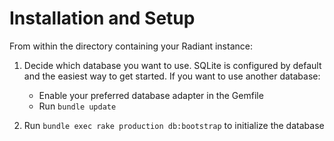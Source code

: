 # Installation and Setup

From within the directory containing your Radiant instance:

1. Decide which database you want to use. SQLite is configured by default and
   the easiest way to get started. If you want to use another database:
   - Enable your preferred database adapter in the Gemfile
   - Run `bundle update`

2. Run `bundle exec rake production db:bootstrap` to initialize the database
